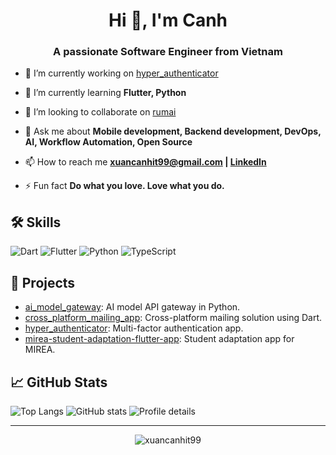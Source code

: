 <h1 align="center">Hi 👋, I'm Canh</h1>
<h3 align="center">A passionate Software Engineer from Vietnam</h3>

- 🔭 I’m currently working on [hyper_authenticator](https://github.com/xuancanhit99/hyper_authenticator)

- 🌱 I’m currently learning **Flutter, Python**

- 👯 I’m looking to collaborate on [rumai](https://github.com/codarkat/rumai)

- 💬 Ask me about **Mobile development, Backend development, DevOps, AI, Workflow Automation, Open Source**

- 📫 How to reach me **xuancanhit99@gmail.com | [LinkedIn](https://linkedin.com/in/xuancanhit)**

- ⚡ Fun fact **Do what you love. Love what you do.**

## 🛠️ Skills
![Dart](https://img.shields.io/badge/-Dart-0175C2?style=flat-square&logo=dart&logoColor=white)
![Flutter](https://img.shields.io/badge/-Flutter-02569B?style=flat-square&logo=flutter&logoColor=white)
![Python](https://img.shields.io/badge/-Python-3776AB?style=flat-square&logo=python&logoColor=white)
![TypeScript](https://img.shields.io/badge/-TypeScript-3178C6?style=flat-square&logo=typescript&logoColor=white)

## 📌 Projects
- [ai_model_gateway](https://github.com/xuancanhit99/ai_model_gateway): AI model API gateway in Python.
- [cross_platform_mailing_app](https://github.com/xuancanhit99/cross_platform_mailing_app): Cross-platform mailing solution using Dart.
- [hyper_authenticator](https://github.com/xuancanhit99/hyper_authenticator): Multi-factor authentication app.
- [mirea-student-adaptation-flutter-app](https://github.com/xuancanhit99/mirea-student-adaptation-flutter-app): Student adaptation app for MIREA.

## 📈 GitHub Stats
![Top Langs](http://github-profile-summary-cards.vercel.app/api/cards/most-commit-language?username=xuancanhit99&theme=github_dark)
![GitHub stats](http://github-profile-summary-cards.vercel.app/api/cards/stats?username=xuancanhit99&theme=github_dark)
![Profile details](https://github-profile-summary-cards.vercel.app/api/cards/profile-details?username=xuancanhit99&theme=github_dark)

---
<p align="center">
  <img src="https://komarev.com/ghpvc/?username=xuancanhit99&label=Profile%20views&color=0e75b6&style=flat" alt="xuancanhit99" />
</p>
